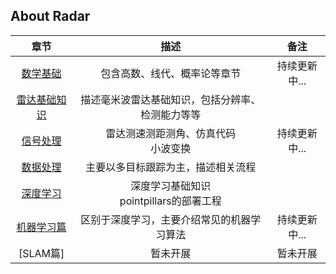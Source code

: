 ## About Radar

| 章节 | 描述 | 备注 |
|:-------:|:-------:|:-------:|
| [数学基础](./数学基础篇/README.md) | 包含高数、线代、概率论等章节 | 持续更新中... |
| [雷达基础知识](./基础知识篇/README.md) | 描述毫米波雷达基础知识，包括分辨率、检测能力等等 |  |
| [信号处理](./信号处理篇/README.md) | 雷达测速测距测角、仿真代码 <br> 小波变换 | 持续更新中... |
| [数据处理](./数据处理篇/README.md) | 主要以多目标跟踪为主，描述相关流程 |  |
| [深度学习](./深度学习篇/README.md) | 深度学习基础知识 <br> pointpillars的部署工程|  |
| [机器学习篇]() | 区别于深度学习，主要介绍常见的机器学习算法 | 持续更新中... |
| [SLAM篇] | 暂未开展 | 暂未开展 |
